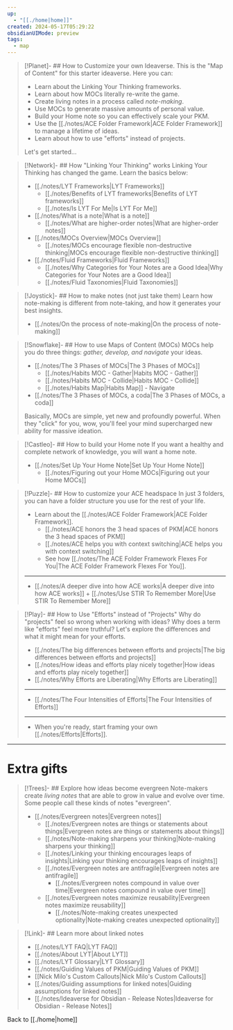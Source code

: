 ```yaml
---
up:
  - "[[./home|home]]"
created: 2024-05-17T05:29:22
obsidianUIMode: preview
tags:
  - map
---
```


> [!Planet]- ## How to Customize your own Ideaverse.
> This is the "Map of Content" for this starter ideaverse. Here you can:
> 
> - Learn about the Linking Your Thinking frameworks.
> - Learn about how MOCs literally re-write the game.
> - Create living notes in a process called *note-making*.
> - Use MOCs to generate massive amounts of personal value.
> - Build your Home note so you can effectively scale your PKM.
> - Use the [[./notes/ACE Folder Framework|ACE Folder Framework]] to manage a lifetime of ideas.
> - Learn about how to use "efforts" instead of projects.
> 
> Let's get started…

> [!Network]- ## How "Linking Your Thinking" works
> Linking Your Thinking has changed the game. Learn the basics below:
> - [[./notes/LYT Frameworks|LYT Frameworks]]
> 	- [[./notes/Benefits of LYT frameworks|Benefits of LYT frameworks]]
> 	- [[./notes/Is LYT For Me|Is LYT For Me]]
> - [[./notes/What is a note|What is a note]]
> 	- [[./notes/What are higher-order notes|What are higher-order notes]]
> - [[./notes/MOCs Overview|MOCs Overview]]
> 	- [[./notes/MOCs encourage flexible non-destructive thinking|MOCs encourage flexible non-destructive thinking]]
> - [[./notes/Fluid Frameworks|Fluid Frameworks]]
> 	- [[./notes/Why Categories for Your Notes are a Good Idea|Why Categories for Your Notes are a Good Idea]]
> 	- [[./notes/Fluid Taxonomies|Fluid Taxonomies]]

> [!Joystick]- ## How to make notes (not just take them)
> Learn how note-making is different from note-taking, and how it generates your best insights.
> 
> - [[./notes/On the process of note-making|On the process of note-making]]

> [!Snowflake]- ## How to use Maps of Content (MOCs)
> MOCs help you do three things: *gather, develop, and navigate* your ideas. 
> 
> - [[./notes/The 3 Phases of MOCs|The 3 Phases of MOCs]]
> 	- [[./notes/Habits MOC - Gather|Habits MOC - Gather]]
> 	- [[./notes/Habits MOC - Collide|Habits MOC - Collide]]
> 	- [[./notes/Habits Map|Habits Map]] - Navigate
> - [[./notes/The 3 Phases of MOCs, a coda|The 3 Phases of MOCs, a coda]]
> 
> Basically, MOCs are simple, yet new and profoundly powerful. When they "click" for you, wow, you'll feel your mind supercharged new ability for massive ideation.

> [!Castleo]- ## How to build your Home note
> If you want a healthy and complete network of knowledge, you will want a home note.
> 
> - [[./notes/Set Up Your Home Note|Set Up Your Home Note]]
> 	- [[./notes/Figuring out your Home MOCs|Figuring out your Home MOCs]]

> [!Puzzle]- ## How to customize your ACE headspace
> In just 3 folders, you can have a folder structure you use for the rest of your life. 
> 
> - Learn about the [[./notes/ACE Folder Framework|ACE Folder Framework]].
> 	- [[./notes/ACE honors the 3 head spaces of PKM|ACE honors the 3 head spaces of PKM]]
> 	- [[./notes/ACE helps you with context switching|ACE helps you with context switching]]
> 	- See how [[./notes/The ACE Folder Framework Flexes For You|The ACE Folder Framework Flexes For You]].
> - ---
> - [[./notes/A deeper dive into how ACE works|A deeper dive into how ACE works]] + [[./notes/Use STIR To Remember More|Use STIR To Remember More]]
> 

> [!Play]- ## How to Use "Efforts" instead of "Projects"
> Why do "projects" feel so wrong when working with ideas? Why does a term like "efforts" feel more truthful? Let's explore the differences and what it might mean for your efforts.
> 
> - [[./notes/The big differences between efforts and projects|The big differences between efforts and projects]]
> - [[./notes/How ideas and efforts play nicely together|How ideas and efforts play nicely together]]
> - [[./notes/Why Efforts are Liberating|Why Efforts are Liberating]]
> - ---
> - [[./notes/The Four Intensities of Efforts|The Four Intensities of Efforts]]
> - ---
> - When you're ready, start framing your own [[./notes/Efforts|Efforts]].

---

# Extra gifts

> [!Trees]- ## Explore how ideas become evergreen
> Note-makers create *living notes* that are able to grow in value and evolve over time. Some people call these kinds of notes "evergreen".
> 
> - [[./notes/Evergreen notes|Evergreen notes]]
> 	- [[./notes/Evergreen notes are things or statements about things|Evergreen notes are things or statements about things]]
> 	- [[./notes/Note-making sharpens your thinking|Note-making sharpens your thinking]]
> 	- [[./notes/Linking your thinking encourages leaps of insights|Linking your thinking encourages leaps of insights]]
> 	- [[./notes/Evergreen notes are antifragile|Evergreen notes are antifragile]]
> 		- [[./notes/Evergreen notes compound in value over time|Evergreen notes compound in value over time]]
> 	- [[./notes/Evergreen notes maximize reusability|Evergreen notes maximize reusability]]
> 		- [[./notes/Note-making creates unexpected optionality|Note-making creates unexpected optionality]]

> [!Link]- ## Learn more about linked notes
> - [[./notes/LYT FAQ|LYT FAQ]]  
> - [[./notes/About LYT|About LYT]]
> - [[./notes/LYT Glossary|LYT Glossary]]
> - [[./notes/Guiding Values of PKM|Guiding Values of PKM]]
> - [[Nick Milo's Custom Callouts|Nick Milo's Custom Callouts]]
> - [[./notes/Guiding assumptions for linked notes|Guiding assumptions for linked notes]]
> - [[./notes/Ideaverse for Obsidian - Release Notes|Ideaverse for Obsidian - Release Notes]]

Back to [[./home|home]]
